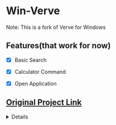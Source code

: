 # Win-Verve
Note: This is a fork of Verve for Windows

## Features(that work for now)
 - [X] Basic Search
 - [X] Calculator Command
 - [X] Open Application


## [Original Project Link](https://github.com/parth-jadhav/verve)
<details>
![Verve App Logo](./docs/Banner-Image.png)


Verve is a lightweight and blazingly fast launcher for accessing and opening applications, files and documents. It serves as a replacement for popular tools such as Spotlight, Raycast, and Alfred, and is written in the Rust programming language using the Tauri Framework.

🚧 Despite being in the early stages of development, Verve is already showing great promise as a reliable and efficient tool for organizing and accessing important information on your computer. We are actively seeking contributors to help us continue improving and expanding the capabilities of Verve. If you are interested in getting involved and making a positive impact on this exciting project, we welcome your participation.

#### [📥 Download Verve](#📥-downloading)

## ⛰️ Preview

<small>If preview is not loaded, please visit here [preview gif](./docs/preview.gif).</small>

![Verve App Preview](./docs/preview.gif)
<img src="./docs/preferences.png" alt="drawing" width="620"/>

## 🚀 Features

<img src="https://user-images.githubusercontent.com/42001064/210351599-bc19bd5b-2872-4bed-80fc-b687508a6faa.png" alt="drawing" width="620"/>

## 📥 Downloading

To download Verve, visit the [releases section](https://github.com/ParthJadhav/verve/releases) of the project's repository on GitHub. There, you will find the latest version of the app available for download in the form of a DMG file. Simply click on the download link and follow the prompts to install the app on your computer.

📌 It's worth noting that the default shortcut for opening Verve is `CMD + Shift + G`, and this can be changed from the preferences section within the app. This allows you to customize the app to your specific needs and preferences, making it even more convenient and easy to use.

## 🎨 Themes

Verve theme is stored in:

`/Users/<Username>/Library/Application Support/com.parth-jadhav.verve/theme.json`

Editing the theme file will change the theme of the app. Restart the app to see the changes.

Download themes: [Themes](./docs/themes.md)

Contributions would be amazing 👆

## 💫 Upcoming Features

- Extension support [Linked Issue](https://github.com/ParthJadhav/verve/issues/13)
- Add a calculator feature that allows users to perform calculations and conversions using natural language input [Linked Issue](https://github.com/ParthJadhav/verve/issues/2)
- Add a scroll feature to display all search results [Linked Issue](https://github.com/ParthJadhav/verve/issues/3)
- Replace icons with generic extension-based icons [Linked Issue](https://github.com/ParthJadhav/verve/issues/4)
- Create a Homebrew package for easy installation [Linked Issue](https://github.com/ParthJadhav/verve/issues/5)
- Implement an algorithm to search within Preferences [Linked Issue](https://github.com/ParthJadhav/verve/issues/8)
- Allow users to change the full search path [Linked Issue](https://github.com/ParthJadhav/verve/issues/9)

## ❤️ Donations & Support

Verve is an open-source project, and we rely on the support of our community to continue developing and improving the application. Although Verve is free to use, we welcome donations from those who have found it to be a valuable tool and would like to contribute to its development.

Your donations will help us to fund development efforts and speed up the pace of progress on the project. We are committed to continuing to improve and expand the capabilities of Verve, and your support will allow us to do so more quickly and effectively.

Please note that Verve is and will always be free to use. Your donation is entirely voluntary and will not be required in order to continue using the application. However, if you are able to contribute and would like to support the development of Verve, we appreciate your generosity and support. Thank you for considering a donation.

<a href='https://ko-fi.com/S6S2HCLM7' target='_blank'><img height='36' style='border:0px;height:36px;' src='https://storage.ko-fi.com/cdn/kofi1.png?v=3' border='0' alt='Buy Me a Coffee at ko-fi.com' /></a>

Find more options on right side of this page. Or by clicking Sponsor ❤️ button on top of this page.

## 🤝 Contributing

To get Verve set up on your machine, you'll need to have Rust and Yarn installed. Then, follow these steps:

1. Clone the project using `git clone https://github.com/ParthJadhav/verve.git`
2. Change into the project directory: `cd verve`
3. Install dependencies: `yarn`
4. Run the development server: `yarn tauri dev`

If you encounter any issues, try running `yarn tauri build` after installing dependencies.

## 🛠️ Building for Production

### Adding Targets

```bash
rustup target add aarch64-apple-darwin
rustup target add x86_64-apple-darwin
```

### Building

```bash
yarn package-and-build
```

This will create a production build of the app both `aarch64` & `x86_64` systems in the `src-tauri/target` directory.

All contributions from the open-source community, individuals, and partners are welcomed. Our achievement is a result of your active participation.

Checkout [Issues section](https://github.com/ParthJadhav/verve/issues) to find out what needs to be done.

[Contributing guidelines](docs/CONTRIBUTING.md)

[Code of conduct](CODE_OF_CONDUCT.md)

## 📝 License

Verve is licensed under the GNU AFFERO GENERAL PUBLIC LICENSE. See the [LICENSE file](./LICENCE) for more information.

</details>